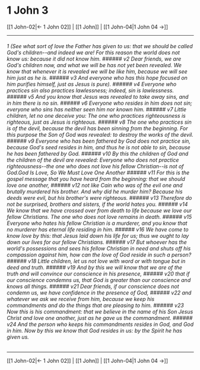 # 1 John 3

[[1 John-02|← 1 John 02]] | [[1 John]] | [[1 John-04|1 John 04 →]]
***

###### 1 (See what sort of love the Father has given to us: that we should be called God's children--and indeed we are! For this reason the world does not know us: because it did not know him. ###### v2 Dear friends, we are God's children now, and what we will be has not yet been revealed. We know that whenever it is revealed we will be like him, because we will see him just as he is. ###### v3 And everyone who has this hope focused on him purifies himself, just as Jesus is pure). ###### v4 Everyone who practices sin also practices lawlessness; indeed, sin is lawlessness. ###### v5 And you know that Jesus was revealed to take away sins, and in him there is no sin. ###### v6 Everyone who resides in him does not sin; everyone who sins has neither seen him nor known him. ###### v7 Little children, let no one deceive you: The one who practices righteousness is righteous, just as Jesus is righteous. ###### v8 The one who practices sin is of the devil, because the devil has been sinning from the beginning. For this purpose the Son of God was revealed: to destroy the works of the devil. ###### v9 Everyone who has been fathered by God does not practice sin, because God's seed resides in him, and thus he is not able to sin, because he has been fathered by God. ###### v10 By this the children of God and the children of the devil are revealed: Everyone who does not practice righteousness--the one who does not love his fellow Christian--is not of God.God Is Love, So We Must Love One Another ###### v11 For this is the gospel message that you have heard from the beginning: that we should love one another, ###### v12 not like Cain who was of the evil one and brutally murdered his brother. And why did he murder him? Because his deeds were evil, but his brother's were righteous. ###### v13 Therefore do not be surprised, brothers and sisters, if the world hates you. ###### v14 We know that we have crossed over from death to life because we love our fellow Christians. The one who does not love remains in death. ###### v15 Everyone who hates his fellow Christian is a murderer, and you know that no murderer has eternal life residing in him. ###### v16 We have come to know love by this: that Jesus laid down his life for us; thus we ought to lay down our lives for our fellow Christians. ###### v17 But whoever has the world's possessions and sees his fellow Christian in need and shuts off his compassion against him, how can the love of God reside in such a person? ###### v18 Little children, let us not love with word or with tongue but in deed and truth. ###### v19 And by this we will know that we are of the truth and will convince our conscience in his presence, ###### v20 that if our conscience condemns us, that God is greater than our conscience and knows all things. ###### v21 Dear friends, if our conscience does not condemn us, we have confidence in the presence of God, ###### v22 and whatever we ask we receive from him, because we keep his commandments and do the things that are pleasing to him. ###### v23 Now this is his commandment: that we believe in the name of his Son Jesus Christ and love one another, just as he gave us the commandment. ###### v24 And the person who keeps his commandments resides in God, and God in him. Now by this we know that God resides in us: by the Spirit he has given us.

***
[[1 John-02|← 1 John 02]] | [[1 John]] | [[1 John-04|1 John 04 →]]
